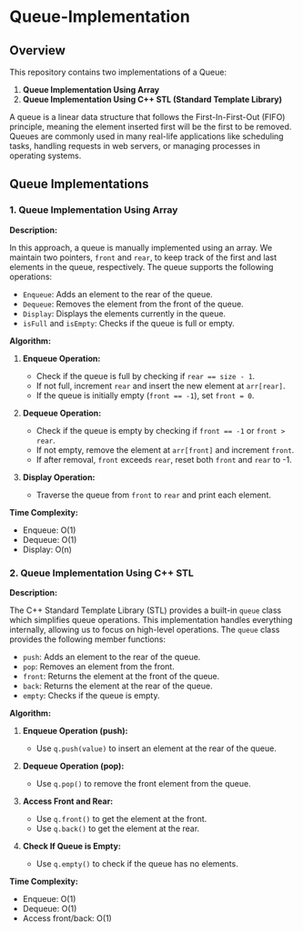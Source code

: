
# Queue-Implementation

## Overview

This repository contains two implementations of a Queue:
1. **Queue Implementation Using Array**
2. **Queue Implementation Using C++ STL (Standard Template Library)**

A queue is a linear data structure that follows the First-In-First-Out (FIFO) principle, meaning the element inserted first will be the first to be removed. Queues are commonly used in many real-life applications like scheduling tasks, handling requests in web servers, or managing processes in operating systems.

## Queue Implementations

### 1. Queue Implementation Using Array

**Description:**

In this approach, a queue is manually implemented using an array. We maintain two pointers, `front` and `rear`, to keep track of the first and last elements in the queue, respectively. The queue supports the following operations:
- `Enqueue`: Adds an element to the rear of the queue.
- `Dequeue`: Removes the element from the front of the queue.
- `Display`: Displays the elements currently in the queue.
- `isFull` and `isEmpty`: Checks if the queue is full or empty.

**Algorithm:**

1. **Enqueue Operation:**
   - Check if the queue is full by checking if `rear == size - 1`.
   - If not full, increment `rear` and insert the new element at `arr[rear]`.
   - If the queue is initially empty (`front == -1`), set `front = 0`.

2. **Dequeue Operation:**
   - Check if the queue is empty by checking if `front == -1` or `front > rear`.
   - If not empty, remove the element at `arr[front]` and increment `front`.
   - If after removal, `front` exceeds `rear`, reset both `front` and `rear` to -1.

3. **Display Operation:**
   - Traverse the queue from `front` to `rear` and print each element.

**Time Complexity:**
- Enqueue: O(1)
- Dequeue: O(1)
- Display: O(n)

### 2. Queue Implementation Using C++ STL

**Description:**

The C++ Standard Template Library (STL) provides a built-in `queue` class which simplifies queue operations. This implementation handles everything internally, allowing us to focus on high-level operations. The `queue` class provides the following member functions:
- `push`: Adds an element to the rear of the queue.
- `pop`: Removes an element from the front.
- `front`: Returns the element at the front of the queue.
- `back`: Returns the element at the rear of the queue.
- `empty`: Checks if the queue is empty.

**Algorithm:**

1. **Enqueue Operation (push):**
   - Use `q.push(value)` to insert an element at the rear of the queue.

2. **Dequeue Operation (pop):**
   - Use `q.pop()` to remove the front element from the queue.

3. **Access Front and Rear:**
   - Use `q.front()` to get the element at the front.
   - Use `q.back()` to get the element at the rear.

4. **Check If Queue is Empty:**
   - Use `q.empty()` to check if the queue has no elements.

**Time Complexity:**
- Enqueue: O(1)
- Dequeue: O(1)
- Access front/back: O(1)
